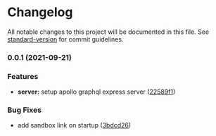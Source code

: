 # Changelog

All notable changes to this project will be documented in this file. See [standard-version](https://github.com/conventional-changelog/standard-version) for commit guidelines.

### 0.0.1 (2021-09-21)


### Features

* **server:** setup apollo graphql express server ([22589f1](https://github.com/bassochette/next-apollo-demo/commit/22589f161f35e4a07183b1687315e0eb278c0a22))


### Bug Fixes

* add sandbox link on startup ([3bdcd26](https://github.com/bassochette/next-apollo-demo/commit/3bdcd26202b522726f587675671f8ba2794cf7a4))
